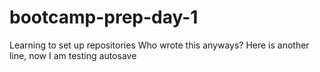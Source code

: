 # bootcamp-prep-day-1
Learning to set up repositories
Who wrote this anyways?
Here is another line, now I am testing autosave